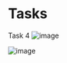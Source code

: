 # Tasks

Task 4
![image](https://github.com/GuruReyo/Tasks/assets/104758375/61052dc4-7de4-4632-8b09-154d2f58631f)

![image](https://github.com/GuruReyo/Tasks/assets/104758375/53ba8db4-fe40-4913-a8ce-f325e63292bc)

